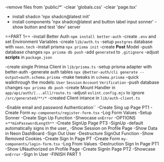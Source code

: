 -remove files from 'public/*'
-clear 'globals.css'
-clear 'page.tsx'
- install shadcn 'npx shadcn@latest init'
- install components 'npx shadcn@latest and button label input sonner'
-show button and test 'dev' server


==PART 1==
-install Better Auth `npm install better-auth`
-create `.env` and set Environment Variables
-create `lib/auth.ts`
-setup `postgres` database with `neon.tech`
-install prisma `npx prisma init`
-create **Post** Model
-push database changes `npx prisma db push`
-add `generated` to `.gitignore`
-adjust **scripts** in `package.json`


-create single Primsa Client in `lib/prisma.ts`
-setup prisma adapter with better-auth
-generate auth tables `npx @better-auth/cli generate --output=auth.schema.prisma`
-make tweaks in `schema.prisma`
-quick walkthrough the models:
    `User`
    `Session`
    `Account`
    `Verification`
 -push database changes `npx prisma db push`
 -create Mount Handler in `app/api/auth/[...all]/route.ts`
 -adjust `eslint.config.mjs` to ignore `/src/generated/**/*`
 -created Client intance in `lib/auth-client.ts`   

 -Enable email and password Authentication``
    -Create Sing up Page PT1
    -Create Form `my-components/register-form.tsx`
    -Log Form Values
 -Setup Sonner
 -Create Sign Up Function
 -Shwocase `onError`
 -OPTIONS =`**minPasswordLength**`
 -Create SignUp Page PT3
    -SignUp -default automatically signs in the user_
-Show Session on Profile Page
-Show Data in Neon DashBoard
-Sign Out User
    -Destructure SignOut Function
    -Show Removed Cookies
-Create Sign In Page PT
    -Create Form `my-components/login-form.tsx`
    -Log From Values
    -Destruction Sign In Page PT1
 -Show UNauthorized on Profile Page
 -Create SignIn Page PT2
    -Showcase `onError`
    -Sign In User
-FINISH PART 1

